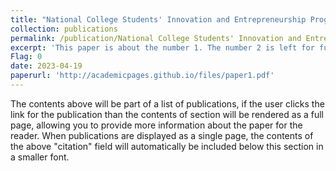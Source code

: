 ```yaml
---
title: "National College Students' Innovation and Entrepreneurship Program — Development of an Intelligent Aesthetic Education System Based on Large Language Models and Image Generation Models."
collection: publications
permalink: /publication/National College Students' Innovation and Entrepreneurship Program
excerpt: 'This paper is about the number 1. The number 2 is left for future work.'
Flag: 0
date: 2023-04-19
paperurl: 'http://academicpages.github.io/files/paper1.pdf'
---
```


The contents above will be part of a list of publications, if the user clicks the link for the publication than the contents of section will be rendered as a full page, allowing you to provide more information about the paper for the reader. When publications are displayed as a single page, the contents of the above "citation" field will automatically be included below this section in a smaller font.
